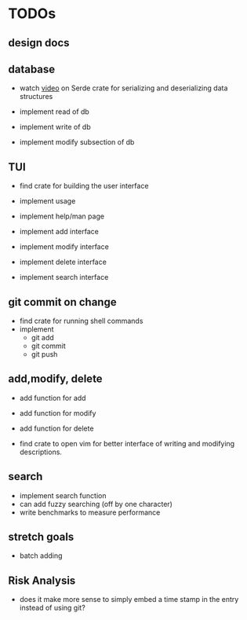 # TODOs

## design docs

## database

- watch [video](https://www.youtube.com/watch?v=BI_bHCGRgMY&ab_channel=JonGjengset) on Serde crate for serializing and deserializing data structures

- implement read of db
- implement write of db
- implement modify subsection of db

## TUI

- find crate for building the user interface

- implement usage
- implement help/man page
- implement add interface
- implement modify interface
- implement delete interface
- implement search interface

## git commit on change

- find crate for running shell commands
- implement
  - git add
  - git commit
  - git push

## add,modify, delete

- add function for add
- add function for modify
- add function for delete

- find crate to open vim for better interface of writing and modifying descriptions.

## search

- implement search function
- can add fuzzy searching (off by one character)
- write benchmarks to measure performance

## stretch goals

- batch adding

## Risk Analysis

- does it make more sense to simply embed a time stamp in the entry instead of using git?

